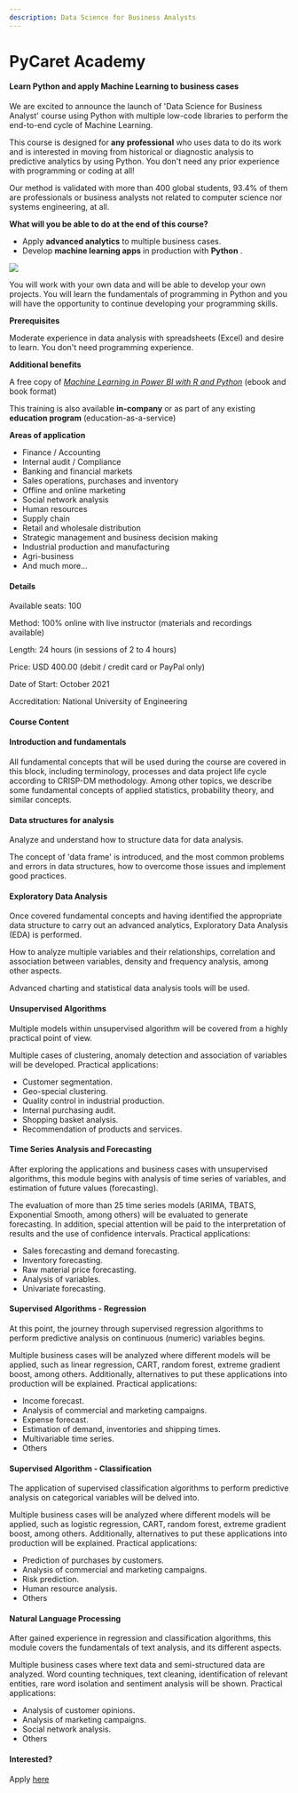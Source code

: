 ```yaml
---
description: Data Science for Business Analysts
---
```


# PyCaret Academy

#### Learn Python and apply Machine Learning to business cases

We are excited to announce the launch of 'Data Science for Business Analyst' course using Python with multiple low-code libraries to perform the end-to-end cycle of Machine Learning.

This course is designed for **any professional** who uses data to do its work and is interested in moving from historical or diagnostic analysis to predictive analytics by using Python. You don't need any prior experience with programming or coding at all!

Our method is validated with more than 400 global students, 93.4% of them are professionals or business analysts not related to computer science nor systems engineering, at all.

**What will you be able to do at the end of this course?**

* Apply **advanced analytics** to multiple business cases. &#x20;
* Develop **machine learning apps** in production with **Python** .  &#x20;

![](../.gitbook/assets/PyCaret\_academy.png)

You will work with your own data and will be able to develop your own projects. You will learn the fundamentals of programming in Python and you will have the opportunity to continue developing your programming skills.

**Prerequisites**

Moderate experience in data analysis with spreadsheets (Excel) and desire to learn. You don't need programming experience.&#x20;

**Additional benefits**

A free copy of [_Machine Learning in Power BI with R and Python_](https://www.lulu.com/shop/gabriel-gomez-and-pablo-j-moreno/machine-learning-in-power-bi-with-r-and-python/paperback/product-8qwdk7.html?q=machine+learning+in+power+bi\&page=1\&pageSize=4) (ebook and book format)

This training is also available **in-company** or as part of any existing **education program** (education-as-a-service)

**Areas of application**

* Finance / Accounting​
* Internal audit / Compliance
* Banking and financial markets
* Sales operations, purchases and inventory ​
* Offline and online marketing
* Social network analysis
* Human resources
* Supply chain
* Retail and wholesale distribution ​
* Strategic management and business decision making
* Industrial production and manufacturing
* Agri-business
* And much more…

#### Details

Available seats:    100&#x20;

Method:                100% online with live instructor (materials and recordings available)

Length:                 24 hours (in sessions of 2 to 4 hours)

Price:                    USD 400.00 (debit / credit card or PayPal only)

Date of Start:       October 2021

Accreditation:      National University of Engineering

#### Course Content

#### Introduction and fundamentals

All fundamental concepts that will be used during the course are covered in this block, including terminology, processes and data project life cycle according to CRISP-DM methodology. Among other topics, we describe some fundamental concepts of applied statistics, probability theory, and similar concepts.

#### Data structures for analysis

Analyze and understand how to structure data for data analysis.

The concept of 'data frame' is introduced, and the most common problems and errors in data structures, how to overcome those issues and implement good practices.

#### Exploratory Data Analysis

Once covered fundamental concepts and having identified the appropriate data structure to carry out an advanced analytics, Exploratory Data Analysis (EDA) is performed.

How to analyze multiple variables and their relationships, correlation and association between variables, density and frequency analysis, among other aspects.

Advanced charting and statistical data analysis tools will be used.

#### Unsupervised Algorithms

Multiple models within unsupervised algorithm will be covered from a highly practical point of view.

Multiple cases of clustering, anomaly detection and association of variables will be developed. Practical applications:

* Customer segmentation.
* Geo-special clustering.
* Quality control in industrial production.
* Internal purchasing audit.
* Shopping basket analysis.
* Recommendation of products and services.

#### Time Series Analysis and Forecasting

After exploring the applications and business cases with unsupervised algorithms, this module begins with analysis of time series of variables, and estimation of future values ​​(forecasting).

The evaluation of more than 25 time series models (ARIMA, TBATS, Exponential Smooth, among others) will be evaluated to generate forecasting. In addition, special attention will be paid to the interpretation of results and the use of confidence intervals. Practical applications:

* Sales forecasting and demand forecasting.
* Inventory forecasting.
* Raw material price forecasting.
* Analysis of variables.
* Univariate forecasting.

#### Supervised Algorithms - Regression

At this point, the journey through supervised regression algorithms to perform predictive analysis on continuous (numeric) variables begins.

Multiple business cases will be analyzed where different models will be applied, such as linear regression, CART, random forest, extreme gradient boost, among others. Additionally, alternatives to put these applications into production will be explained. ​Practical applications:

* Income forecast.
* Analysis of commercial and marketing campaigns.
* Expense forecast.
* Estimation of demand, inventories and shipping times.
* Multivariable time series.
* Others

#### Supervised Algorithm - Classification

The application of supervised classification algorithms to perform predictive analysis on categorical variables will be delved into.

Multiple business cases will be analyzed where different models will be applied, such as logistic regression, CART, random forest, extreme gradient boost, among others. Additionally, alternatives to put these applications into production will be explained. ​Practical applications:

* Prediction of purchases by customers.
* Analysis of commercial and marketing campaigns.
* Risk prediction.
* Human resource analysis.
* Others

#### Natural Language Processing

After gained experience in regression and classification algorithms, this module covers the fundamentals of text analysis, and its different aspects.

Multiple business cases where text data and semi-structured data are analyzed. Word counting techniques, text cleaning, identification of relevant entities, rare word isolation and sentiment analysis will be shown. ​Practical applications:

* Analysis of customer opinions.
* Analysis of marketing campaigns.
* Social network analysis.
* Others

#### Interested?&#x20;

Apply [here](https://forms.gle/zGE5ZVCfYDxQLhHZ7)
